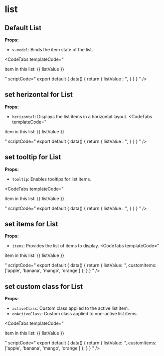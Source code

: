 # list

## Default List

**Props:**

- `v-model`: Binds the item state of the list.

<CodeTabs
  templateCode="
<div class='flex flex-col items-center justify-center'>
  <p>item in this list: {{ listValue }}</p>
  <List v-model='listValue'></List>
</div>
"
scriptCode="
export default {
data() {
    return {
      listValue : '',
    }
  }
}
"
/>

## set herizontal for List

**Props:**

- `herizontal`: Displays the list items in a horizontal layout.
<CodeTabs
  templateCode="

<div class='flex flex-col items-center justify-center'>
  <p>item in this list: {{ listValue }}</p>
  <List v-model='listValue' herizontal></List>
</div>
"
scriptCode="
export default {
data() {
    return {
      listValue : '',
    }
  }
}
"
/>

## set tooltip for List

**Props:**

- `tooltip`:  Enables tooltips for list items.

<CodeTabs
  templateCode="
<div class='flex flex-col items-center justify-center'>
  <p>item in this list: {{ listValue }}</p>
  <List v-model='listValue' tooltip></List>
</div>
"
scriptCode="
export default {
data() {
    return {
      listValue : '',
    }
  }
}
"
/>

## set items for List

**Props:**

- `items`: Provides the list of items to display.
<CodeTabs
  templateCode="

<div class='flex flex-col items-center justify-center'>
  <p>item in this list: {{ listValue }}</p>
  <List v-model='listValue' :items='customItems'></List>
</div>
"
  scriptCode="
export default {
  data() {
    return {
      listValue: '',
      customItems: ['apple', 'banana', 'mango', 'orange']
    };
  }
}
"
/>

## set custom class for List

**Props:**

- `activeClass`: Custom class applied to the active list item.
- `onActiveClass`: Custom class applied to non-active list items.

<CodeTabs
  templateCode="
<div class='flex flex-col items-center justify-center'>
  <p>item in this list: {{ listValue }}</p>
  <List v-model='listValue' activeClass='bg-indigo-700 hover:bg-indigo-600 text-white w-32 h-10' onActiveClass='bg-indigo-200 hover:bg-indigo-300 w-32 h-10'></List>
</div>
"
  scriptCode="
export default {
  data() {
    return {
      listValue: '',
      customItems: ['apple', 'banana', 'mango', 'orange']
    };
  }
}
"
/>
